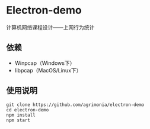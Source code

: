 # Electron-demo
计算机网络课程设计——上网行为统计
## 依赖
- Winpcap（Windows下）
- libpcap（MacOS/Linux下）

## 使用说明
```
git clone https://github.com/agrimonia/electron-demo
cd electron-demo
npm install
npm start
```
